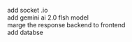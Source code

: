add socket .io <br>
add gemini ai 2.0 flsh model <br>
marge the response backend to frontend  <br>
add databse 
